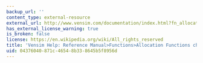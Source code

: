 ```yaml
---
backup_url: ''
content_type: external-resource
external_url: http://www.vensim.com/documentation/index.html?fn_allocations.htm
has_external_license_warning: true
is_broken: false
license: https://en.wikipedia.org/wiki/All_rights_reserved
title: 'Vensim Help: Reference Manual>Functions>Allocation Functions chapter'
uid: 04376040-871c-4654-8b33-8645b5f8956d
---
```

